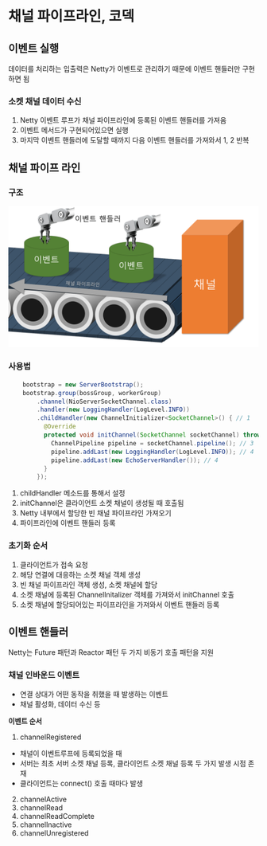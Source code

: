 # 채널 파이프라인, 코덱
## 이벤트 실행
데이터를 처리하는 입출력은 Netty가 이벤트로 관리하기 때문에 이벤트 핸들러만 구현하면 됨

### 소켓 채널 데이터 수신
1. Netty 이벤트 루프가 채널 파이프라인에 등록된 이벤트 핸들러를 가져옴
2. 이벤트 메서드가 구현되어있으면 실행
3. 마지막 이벤트 핸들러에 도달할 때까지 다음 이벤트 핸들러를 가져와서 1, 2 반복

## 채널 파이프 라인
### 구조
![](channel.png)

### 사용법
``` java
    bootstrap = new ServerBootstrap();
    bootstrap.group(bossGroup, workerGroup)
        .channel(NioServerSocketChannel.class)
        .handler(new LoggingHandler(LogLevel.INFO))
        .childHandler(new ChannelInitializer<SocketChannel>() { // 1
          @Override
          protected void initChannel(SocketChannel socketChannel) throws Exception { // 2
            ChannelPipeline pipeline = socketChannel.pipeline(); // 3
            pipeline.addLast(new LoggingHandler(LogLevel.INFO)); // 4
            pipeline.addLast(new EchoServerHandler()); // 4
          }
        });
```
1. childHandler 메소드를 통해서 설정
2. initChannel은 클라이언트 소켓 채널이 생성될 때 호출됨
3. Netty 내부에서 할당한 빈 채널 파이프라인 가져오기
4. 파이프라인에 이벤트 핸들러 등록

### 초기화 순서
1. 클라이언트가 접속 요청
2. 해당 연결에 대응하는 소켓 채널 객체 생성
3. 빈 채널 파이프라인 객체 생성, 소켓 채널에 할당
4. 소켓 채널에 등록된 ChannelInitalizer 객체를 가져와서 initChannel 호출
5. 소켓 채널에 할당되어있는 파이프라인을 가져와서 이벤트 핸들러 등록

## 이벤트 핸들러
Netty는 Future 패턴과 Reactor 패턴 두 가지 비동기 호출 패턴을 지원

### 채널 인바운드 이벤트
- 연결 상대가 어떤 동작을 취했을 때 발생하는 이벤트
- 채널 활성화, 데이터 수신 등


**이벤트 순서**
1. channelRegistered
  - 채널이 이벤트루프에 등록되었을 때
  - 서버는 최초 서버 소켓 채널 등록, 클라이언트 소켓 채널 등록 두 가지 발생 시점 존재
  - 클라이언트는 connect() 호출 때마다 발생
2. channelActive
3. channelRead
4. channelReadComplete
5. channelInactive
6. channelUnregistered

